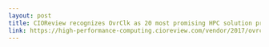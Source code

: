 ```yaml
---
layout: post
title: CIOReview recognizes OvrClk as 20 most promising HPC solution providers for 2017
link: https://high-performance-computing.cioreview.com/vendor/2017/ovrclk
---
```

